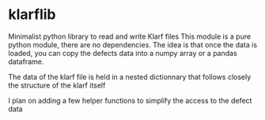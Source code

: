 # klarflib
Minimalist python library to read and write Klarf files
This module is a pure python module, there are no dependencies.
The idea is that once the data is loaded, you can copy the defects data into a numpy array or a pandas dataframe.

The data of the klarf file is held in a nested dictionnary that follows closely the structure of the klarf itself

I plan on adding a few helper functions to simplify the access to the defect data
